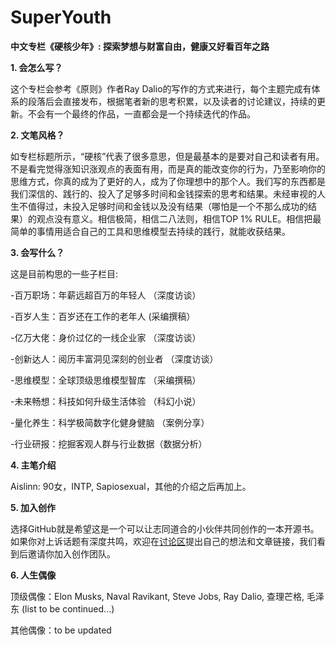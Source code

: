# SuperYouth
<b>中文专栏《硬核少年》:  探索梦想与财富自由，健康又好看百年之路</b>

<b>1. 会怎么写？</b> 

这个专栏会参考《原则》作者Ray Dalio的写作的方式来进行，每个主题完成有体系的段落后会直接发布，根据笔者新的思考积累，以及读者的讨论建议，持续的更新。不会有一个最终的作品，一直都会是一个持续迭代的作品。

<b>2. 文笔风格？</b> 

如专栏标题所示，“硬核”代表了很多意思，但是最基本的是要对自己和读者有用。不是看完觉得涨知识涨观点的表面有用，而是真的能改变你的行为，乃至影响你的思维方式，你真的成为了更好的人，成为了你理想中的那个人。我们写的东西都是我们深信的、践行的、投入了足够多时间和金钱探索的思考和结果。未经审视的人生不值得过，未投入足够时间和金钱以及没有结果（哪怕是一个不那么成功的结果）的观点没有意义。相信极简，相信二八法则，相信TOP 1% RULE。相信把最简单的事情用适合自己的工具和思维模型去持续的践行，就能收获结果。

<b>3. 会写什么？</b> 

这是目前构思的一些子栏目:

-百万职场：年薪远超百万的年轻人 （深度访谈）

-百岁人生：百岁还在工作的老年人  (采编撰稿）

-亿万大佬：身价过亿的一线企业家  （深度访谈）

-创新达人：阅历丰富洞见深刻的创业者  （深度访谈）

-思维模型：全球顶级思维模型智库  （采编撰稿）
 
-未来畅想：科技如何升级生活体验  （科幻小说）  

-量化养生：科学极简数字化健身健脑 （案例分享）     

-行业研报：挖掘客观人群与行业数据（数据分析）

<b>4. 主笔介绍</b> 

Aislinn: 90女，INTP, Sapiosexual，其他的介绍之后再加上。

<b>5. 加入创作</b> 

选择GitHub就是希望这是一个可以让志同道合的小伙伴共同创作的一本开源书。如果你对上诉话题有深度共鸣，欢迎在<a href="https://github.com/AislinnChen/SuperYouth/discussions">讨论区</a>提出自己的想法和文章链接，我们看到后邀请你加入创作团队。

<b>6. 人生偶像</b> 

顶级偶像：Elon Musks, Naval Ravikant, Steve Jobs, Ray Dalio, 查理芒格, 毛泽东 (list to be continued...)

其他偶像：to be updated



